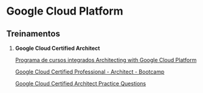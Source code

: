 # Google Cloud Platform

## Treinamentos

1. **Google Cloud Certified Architect**

    [Programa de cursos integrados Architecting with Google Cloud Platform](https://pt.coursera.org/specializations/gcp-architecture?action=enroll)

    [Google Cloud Certified Professional - Architect - Bootcamp](https://www.udemy.com/google-cloud-certified-professional-architect-bootcamp/)

    [Google Cloud Certified Architect Practice Questions](https://www.udemy.com/google-cloud-certified-architect-practice-questions/)
